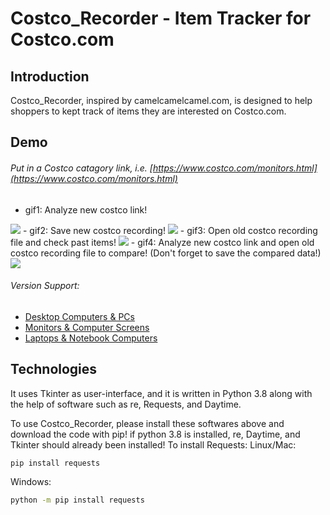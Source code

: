 # Costco_Recorder - Item Tracker for Costco.com

## Introduction

Costco_Recorder, inspired by camelcamelcamel.com, is designed to help shoppers to kept track of items they are interested on Costco.com.

## Demo
###### Put in a Costco catagory link, i.e. [https://www.costco.com/monitors.html](https://www.costco.com/monitors.html)
- gif1: Analyze new costco link!
<tabel border = "1" width="100%">
	<tr>
		<td><img src="https://github.com/jhcode14/Costco_Recorder/blob/add-jhcode14/tutorial1-1.gif"></td>
	</tr>
</tabel>
- gif2: Save new costco recording!
<tabel border = "1" width="100%">
	<tr>
		<td><img src="https://github.com/jhcode14/Costco_Recorder/blob/add-jhcode14/tutorial1-2.gif"></td>
	</tr>
</tabel>
- gif3: Open old costco recording file and check past items!
<tabel border = "1" width="100%">
	<tr>
		<td><img src="https://github.com/jhcode14/Costco_Recorder/blob/add-jhcode14/tutorial1-3.gif"></td>
	</tr>
</tabel>
- gif4: Analyze new costco link and open old costco recording file to compare! (Don't forget to save the compared data!)
<tabel border = "1" width="100%">
	<tr>
		<td><img src="https://github.com/jhcode14/Costco_Recorder/blob/add-jhcode14/tutorial1-4.gif"></td>
	</tr>
</tabel>

###### Version Support:
- [Desktop Computers & PCs](https://www.costco.com/desktops-servers.html)
- [Monitors & Computer Screens](https://www.costco.com/monitors.html)
- [Laptops & Notebook Computers](https://www.costco.com/laptops.html)



## Technologies
It uses Tkinter as user-interface, and it is written in Python 3.8 along with the help of software such as re, Requests, and Daytime.

To use Costco_Recorder, please install these softwares above and download the code with pip!
if python 3.8 is installed, re, Daytime, and Tkinter should already been installed!
To install Requests:
Linux/Mac:
```Bash
pip install requests

```
Windows:
```Bash
python -m pip install requests
```


